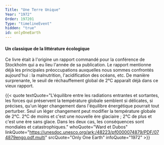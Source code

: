 ```yaml
---
Title: "Une Terre Unique"
Year: "1972"
Order: 197201
Type: "timelineEvent"
hidden: "true"
id: onlyOneEarth
---
```


#### Un classique de la littérature écologique

Ce livre était à l'origine un rapport commandé pour la conférence de Stockholm qui a eu lieu l'année de sa publication. Le rapport mentionne déjà les principales préoccupations auxquelles nous sommes confrontés aujourd'hui : la malnutrition, l'acidification des océans, etc. De manière surprenante, le seuil de réchauffement global de 2°C apparaît déjà dans ce vieux rapport.

{{< quote textQuote="L'équilibre entre les radiations entrantes et sortantes, les forces qui préservent la température globale semblent si délicates, si précises, qu'un léger changement dans l'équilibre énergétique pourrait tout perturber. Seul un léger changement peut modifier la température globale de 2°C. 2°C de moins et c'est une nouvelle ère glaciaire ; 2°C de plus et c'est une ère sans glace. Dans les deux cas, les conséquences sont mondiales et catastrophiques." whoQuote="Ward et Dubos" linkQuote="https://unesdoc.unesco.org/ark:/48223/pf0000074879/PDF/074879engo.pdf.multi" srcQuote="Only One Earth" infoQuote="1972" >}}